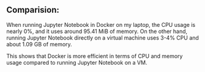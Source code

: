 ## Comparision:

When running Jupyter Notebook in Docker on my laptop, the CPU usage is nearly 0%, and it uses around 95.41 MiB of memory. On the other hand, running Jupyter Notebook directly on a virtual machine uses 3-4% CPU and about 1.09 GB of memory.

This shows that Docker is more efficient in terms of CPU and memory usage compared to running Jupyter Notebook on a VM.
